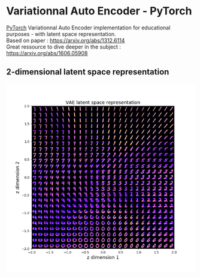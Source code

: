 # Variationnal Auto Encoder - PyTorch
[PyTorch](https://github.com/pytorch/pytorch) Variationnal Auto Encoder implementation for educational purposes - with latent space representation.  
Based on paper : https://arxiv.org/abs/1312.6114  
Great ressource to dive deeper in the subject : https://arxiv.org/abs/1606.05908  

## 2-dimensional latent space representation
![latent-space](latent_space.png)
